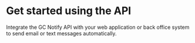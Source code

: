 # Get started using the API

Integrate the GC Notify API with your web application or back office system to send email or text messages automatically.
